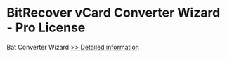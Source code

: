 # BitRecover vCard Converter Wizard - Pro License
Bat Converter Wizard
[>> Detailed information](https://secure.shareit.com/shareit/product.html?productid=300953431&affiliateid=200057808)